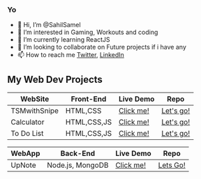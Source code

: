 ### Yo
- 👋 Hi, I’m @SahilSamel
- 👀 I’m interested in Gaming, Workouts and coding
- 🌱 I’m currently learning ReactJS
- 💞️ I’m looking to collaborate on Future projects if i have any
- 📫 How to reach me <a href="https://twitter.com/SahilSamel134">Twitter</a>, <a href="https://www.linkedin.com/in/sahil-samel-172600207">LinkedIn</a>
                     

## My Web Dev Projects

| WebSite     | Front-End   | Live Demo                                                     | Repo
| ------------|-------------|---------------------------------------------------------------|-------
| TSMwithSnipe| HTML,CSS    | <a href="https://tsmwithsnipe.netlify.app">Click me!</a>      | <a href="https://github.com/SahilSamel/TSM">Let's go!</a> 
| Calculator  | HTML,CSS,JS | <a href="https://calculatorwithme.netlify.app">Click me!</a>  | <a href="https://github.com/SahilSamel/Calculator">Let's go!</a>
| To Do List  | HTML,CSS,JS | <a href="https://to-do-list-withjs.netlify.app">Click me!</a> | <a href="https://github.com/SahilSamel/to_do_list">Let's go!</a>

| WebApp      | Back-End         | Live Demo                                                          | Repo
| ------------|------------------|--------------------------------------------------------------------|-------
| UpNote      | Node.js, MongoDB | <a href="https://cryptic-bayou-94607.herokuapp.com/">Click me!</a> |<a href="https://github.com/SahilSamel/UpNote">Lets Go!</a> 




<!---
SahilSamel/SahilSamel is a ✨ special ✨ repository because its `README.md` (this file) appears on your GitHub profile.
You can click the Preview link to take a look at your changes.
--->
